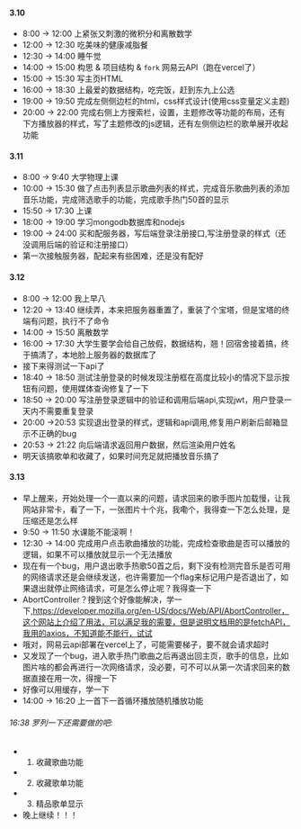 #### 3.10
* 8:00 -> 12:00 上紧张又刺激的微积分和离散数学
* 12:00 -> 12:30 吃美味的健康减脂餐
* 12:30 -> 14:00 睡午觉
* 14:00 -> 15:00 构思 & 项目结构 & `fork` 网易云API（跑在vercel了）
* 15:00 -> 15:30 写主页HTML
* 16:00 -> 18:30 上最爱的数据结构，吃完饭，赶到东九上公选
* 19:00 -> 19:50 完成左侧侧边栏的html，css样式设计(使用css变量定义主题)
* 20:00 -> 22:00 完成右侧上方搜索栏，设置，主题修改等功能的布局，还有下方播放器的样式，写了主题修改的js逻辑，还有左侧侧边栏的歌单展开收起功能

#### 3.11
* 8:00 -> 9:40 大学物理上课
* 10:00 -> 15:30 做了点击列表显示歌曲列表的样式，完成音乐歌曲列表的添加音乐功能，完成筛选歌手的功能，完成歌手热门50首的显示
* 15:50 -> 17:30 上课
* 18:00 -> 19:00 学习mongodb数据库和nodejs
* 19:00 -> 24:00 买和配服务器，写后端登录注册接口,写注册登录的样式（还没调用后端的验证和注册接口）
* 第一次接触服务器，配起来有些困难，还是没有配好

#### 3.12
* 8:00 -> 12:00 我上早八
* 12:20 -> 13:40 继续弄，本来把服务器重置了，重装了个宝塔，但是宝塔的终端有问题，执行不了命令
* 14:00 -> 15:50 离散数学
* 16:00 -> 17:30 大学生要学会给自己放假，数据结构，翘！回宿舍接着搞，终于搞清了，本地脸上服务器的数据库了
* 接下来得测试一下api了
* 18:40 -> 18:50 测试注册登录的时候发现注册框在高度比较小的情况下显示按钮有问题，使用媒体查询修复了一下
* 18:50 -> 20:00 写注册登录逻辑中的验证和调用后端api,实现jwt，用户登录一天内不需要重复登录
* 20:00 ->20:53 实现退出登录的样式，逻辑和api调用,修复用户刷新后邮箱显示不正确的bug
* 20:53 -> 21:22 向后端请求返回用户数据，然后渲染用户姓名
* 明天该搞歌单和收藏了，如果时间充足就把播放音乐搞了

#### 3.13
* 早上醒来，开始处理一个一直以来的问题，请求回来的歌手图片加载慢，让我网站非常卡，看了一下，一张图片十个兆，我嘞个，我得查一下怎么处理，是压缩还是怎么样
* 9:50 -> 11:50 水课能不能滚啊！
* 12:30 -> 14:00 完成用户点击歌曲播放的功能，完成检查歌曲是否可以播放的逻辑，如果不可以播放就显示一个无法播放
* 现在有一个bug，用户退出歌手热歌50首之后，剩下没有检测完音乐是否可用的网络请求还是会继续发送，也许需要加一个flag来标记用户是否退出了，如果退出就停止网络请求，可是怎么停止呢？我得查一下
* AbortController？搜到这个好像能解决，学一下,https://developer.mozilla.org/en-US/docs/Web/API/AbortController，这个网站上介绍了用法，可以满足我的需要，但是说明文档用的是fetchAPI，我用的axios，不知道能不能行，试试
* 哦对，网易云api部署在vercel上了，可能需要梯子，要不就会请求超时
* 又发现了一个bug，进入歌手热门歌曲之后再退出回主页，歌手的信息，比如图片啥的都会再进行一次网络请求，没必要，可不可以从第一次请求回来的数据直接在用一次，得搜一下
* 好像可以用缓存，学一下
* 14:00 -> 16:20 上一首下一首循环播放随机播放功能
######  16:38 罗列一下还需要做的吧:
* 1. 收藏歌曲功能
* 2. 收藏歌单功能
* 3. 精品歌单显示
*    晚上继续！！！
